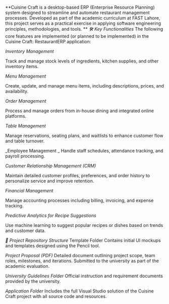 **Cuisine Craft is a desktop-based ERP (Enterprise Resource Planning) system designed to streamline and automate restaurant management processes. Developed as part of the academic curriculum at FAST Lahore, this project serves as a practical exercise in applying software engineering principles, methodologies, and tools.
**
_🛠️ Key Functionalities_
The following core features are implemented (or planned to be implemented) in the Cuisine Craft: RestaurantERP application:

_Inventory Management_

Track and manage stock levels of ingredients, kitchen supplies, and other inventory items.

_Menu Management_

Create, update, and manage menu items, including descriptions, prices, and availability.

_Order Management_

Process and manage orders from in-house dining and integrated online platforms.

_Table Management_

Manage reservations, seating plans, and waitlists to enhance customer flow and table turnover.

_Employee Management
_
Handle staff schedules, attendance tracking, and payroll processing.

_Customer Relationship Management (CRM)_

Maintain detailed customer profiles, preferences, and order history to personalize service and improve retention.

_Financial Management_

Manage accounting processes including billing, invoicing, and expense tracking.

_Predictive Analytics for Recipe Suggestions_

Use machine learning to suggest popular recipes or dishes based on trends and customer data.

_📁 Project Repository Structure_
Template Folder
Contains initial UI mockups and templates designed using the Pencil tool.

_Project Proposal (PDF)_
Detailed document outlining project scope, team roles, milestones, and iterations. Submitted to the university as part of the academic evaluation.

_University Guidelines Folder_
Official instruction and requirement documents provided by the university.

_Application Folder_
Includes the full Visual Studio solution of the Cuisine Craft project with all source code and resources.
